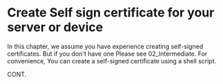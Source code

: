# Create Self sign certificate for your server or device

In this chapter, we assume you have experience creating self-signed certificates. But if you don't have one Please see 02_Intermediate.
For convenience, You can create a self-signed certificate using a shell script.

CONT.